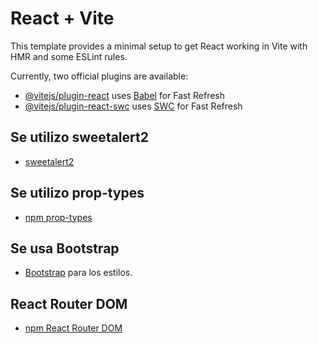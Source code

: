 # React + Vite

This template provides a minimal setup to get React working in Vite with HMR and some ESLint rules.

Currently, two official plugins are available:

- [@vitejs/plugin-react](https://github.com/vitejs/vite-plugin-react/blob/main/packages/plugin-react/README.md) uses [Babel](https://babeljs.io/) for Fast Refresh
- [@vitejs/plugin-react-swc](https://github.com/vitejs/vite-plugin-react-swc) uses [SWC](https://swc.rs/) for Fast Refresh

## Se utilizo sweetalert2

- [sweetalert2](https://sweetalert2.github.io/)

## Se utilizo prop-types

- [npm prop-types](https://www.npmjs.com/package/prop-types)

## Se usa Bootstrap

- [Bootstrap](https://getbootstrap.com/docs/5.3/components/navbar/#nav) para los estilos.

## React Router DOM

- [npm React Router DOM](https://www.npmjs.com/package/react-router-dom)
